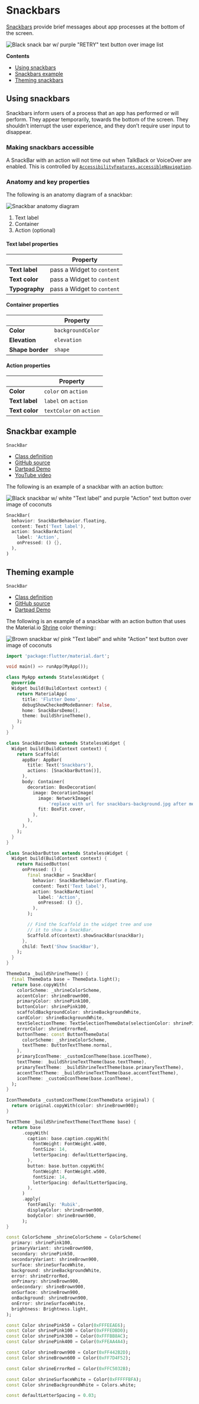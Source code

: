 <!--docs:
title: "Material Snackbars"
layout: detail
section: components
excerpt: "Snackbars provide brief messages about app processes at the bottom of the screen."
iconId:
path: /catalog/Snackbars/
-->

# Snackbars

[Snackbars](https://material.io/components/snackbars) provide brief messages about app processes at the bottom of the screen.

![Black snack bar w/ purple "RETRY" text button over image list](assets/snackbars/snackbars-hero.png)

**Contents**

- [Using snackbars](#using-snackbars)
- [Snackbars example](#snackbar-example)
- [Theming snackbars](#theming-example)

## Using snackbars

Snackbars inform users of a process that an app has performed or will perform. They appear temporarily, towards the bottom of the screen. They shouldn’t interrupt the user experience, and they don’t require user input to disappear.

### Making snackbars accessible

A SnackBar with an action will not time out when TalkBack or VoiceOver are enabled. This is controlled by [`AccessibilityFeatures.accessibleNavigation`](https://api.flutter.dev/flutter/dart-ui/AccessibilityFeatures/accessibleNavigation.html).

### Anatomy and key properties

The following is an anatomy diagram of a snackbar:

![Snackbar anatomy diagram](assets/snackbars/snackbars-anatomy.png)

1. Text label
1. Container
1. Action (optional)

#### Text label properties

| &nbsp; | Property |
|---|---|
| **Text label** | pass a Widget to `content`|
| **Text color** | pass a Widget to `content`|
| **Typography** | pass a Widget to `content`|

#### Container properties

&nbsp; | Property
------ | ---------
**Color** | `backgroundColor`
**Elevation** | `elevation`
**Shape border** | `shape`

#### Action properties

&nbsp;         | Property
-------------- | ------------------------
**Color** | `color` on `action`
**Text label** | `label` on `action`
**Text color** | `textColor` on `action`

## Snackbar example

`SnackBar`

- [Class definition](https://api.flutter.dev/flutter/material/SnackBar-class.html)
- [GitHub source](https://github.com/flutter/flutter/blob/master/packages/flutter/lib/src/material/snack_bar.dart)
- [Dartpad Demo](https://dartpad.dev/embed-flutter.html?gh_owner=material-components&gh_repo=material-components-flutter&gh_path=docs/components/dartpad/snackbars/regular&gh_ref=develop)
- [YouTube video](https://www.youtube.com/watch?v=zpO6n_oZWw0&list=PLjxrf2q8roU23XGwz3Km7sQZFTdB996iG&index=69&ab_channel=Flutter)

The following is an example of a snackbar with an action button:

![Black snackbar w/ white "Text label" and purple "Action" text button over image of coconuts](assets/snackbars/snackbars-regular.png)

```dart
SnackBar(
  behavior: SnackBarBehavior.floating,
  content: Text('Text label'),
  action: SnackBarAction(
    label: 'Action',
    onPressed: () {},
  ),
)
```

## Theming example

`SnackBar`

- [Class definition](https://api.flutter.dev/flutter/material/SnackBar-class.html)
- [GitHub source](https://github.com/flutter/flutter/blob/master/packages/flutter/lib/src/material/snack_bar.dart)
- [Dartpad Demo](https://dartpad.dev/embed-flutter.html?gh_owner=material-components&gh_repo=material-components-flutter&gh_path=docs/components/dartpad/snackbars/theme&gh_ref=develop)

The following is an example of a snackbar with an action button that uses the Material.io [Shrine](https://material.io/design/material-studies/shrine.html) color theming::

![Brown snackbar w/ pink "Text label" and white "Action" text button over image of coconuts](assets/snackbars/snackbars-themed.png)

```dart
import 'package:flutter/material.dart';

void main() => runApp(MyApp());

class MyApp extends StatelessWidget {
  @override
  Widget build(BuildContext context) {
    return MaterialApp(
      title: 'Flutter Demo',
      debugShowCheckedModeBanner: false,
      home: SnackBarsDemo(),
      theme: buildShrineTheme(),
    );
  }
}

class SnackBarsDemo extends StatelessWidget {
  Widget build(BuildContext context) {
    return Scaffold(
      appBar: AppBar(
        title: Text('Snackbars'),
        actions: [SnackbarButton()],
      ),
      body: Container(
        decoration: BoxDecoration(
          image: DecorationImage(
            image: NetworkImage(
                'replace with url for snackbars-background.jpg after merge'),
            fit: BoxFit.cover,
          ),
        ),
      ),
    );
  }
}

class SnackbarButton extends StatelessWidget {
  Widget build(BuildContext context) {
    return RaisedButton(
      onPressed: () {
        final snackBar = SnackBar(
          behavior: SnackBarBehavior.floating,
          content: Text('Text label'),
          action: SnackBarAction(
            label: 'Action',
            onPressed: () {},
          ),
        );

        // Find the Scaffold in the widget tree and use
        // it to show a SnackBar.
        Scaffold.of(context).showSnackBar(snackBar);
      },
      child: Text('Show SnackBar'),
    );
  }
}

ThemeData _buildShrineTheme() {
  final ThemeData base = ThemeData.light();
  return base.copyWith(
    colorScheme: _shrineColorScheme,
    accentColor: shrineBrown900,
    primaryColor: shrinePink100,
    buttonColor: shrinePink100,
    scaffoldBackgroundColor: shrineBackgroundWhite,
    cardColor: shrineBackgroundWhite,
    textSelectionTheme: TextSelectionThemeData(selectionColor: shrinePink100),
    errorColor: shrineErrorRed,
    buttonTheme: const ButtonThemeData(
      colorScheme: _shrineColorScheme,
      textTheme: ButtonTextTheme.normal,
    ),
    primaryIconTheme: _customIconTheme(base.iconTheme),
    textTheme: _buildShrineTextTheme(base.textTheme),
    primaryTextTheme: _buildShrineTextTheme(base.primaryTextTheme),
    accentTextTheme: _buildShrineTextTheme(base.accentTextTheme),
    iconTheme: _customIconTheme(base.iconTheme),
  );
}

IconThemeData _customIconTheme(IconThemeData original) {
  return original.copyWith(color: shrineBrown900);
}

TextTheme _buildShrineTextTheme(TextTheme base) {
  return base
      .copyWith(
        caption: base.caption.copyWith(
          fontWeight: FontWeight.w400,
          fontSize: 14,
          letterSpacing: defaultLetterSpacing,
        ),
        button: base.button.copyWith(
          fontWeight: FontWeight.w500,
          fontSize: 14,
          letterSpacing: defaultLetterSpacing,
        ),
      )
      .apply(
        fontFamily: 'Rubik',
        displayColor: shrineBrown900,
        bodyColor: shrineBrown900,
      );
}

const ColorScheme _shrineColorScheme = ColorScheme(
  primary: shrinePink100,
  primaryVariant: shrineBrown900,
  secondary: shrinePink50,
  secondaryVariant: shrineBrown900,
  surface: shrineSurfaceWhite,
  background: shrineBackgroundWhite,
  error: shrineErrorRed,
  onPrimary: shrineBrown900,
  onSecondary: shrineBrown900,
  onSurface: shrineBrown900,
  onBackground: shrineBrown900,
  onError: shrineSurfaceWhite,
  brightness: Brightness.light,
);

const Color shrinePink50 = Color(0xFFFEEAE6);
const Color shrinePink100 = Color(0xFFFEDBD0);
const Color shrinePink300 = Color(0xFFFBB8AC);
const Color shrinePink400 = Color(0xFFEAA4A4);

const Color shrineBrown900 = Color(0xFF442B2D);
const Color shrineBrown600 = Color(0xFF7D4F52);

const Color shrineErrorRed = Color(0xFFC5032B);

const Color shrineSurfaceWhite = Color(0xFFFFFBFA);
const Color shrineBackgroundWhite = Colors.white;

const defaultLetterSpacing = 0.03;

```
